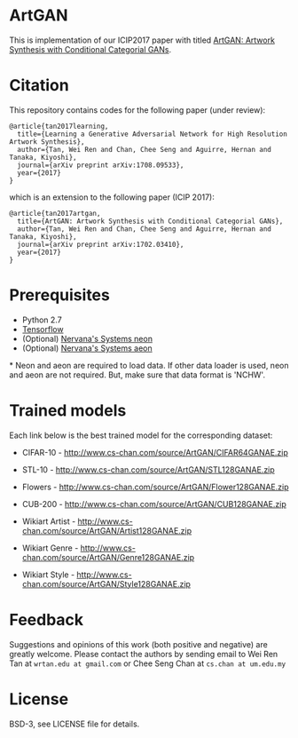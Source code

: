 # ArtGAN

This is implementation of our ICIP2017 paper with titled [ArtGAN: Artwork Synthesis with Conditional Categorial GANs](https://arxiv.org/abs/1702.03410).

# Citation
This repository contains codes for the following paper (under review):

```
@article{tan2017learning,
  title={Learning a Generative Adversarial Network for High Resolution Artwork Synthesis},
  author={Tan, Wei Ren and Chan, Chee Seng and Aguirre, Hernan and Tanaka, Kiyoshi},
  journal={arXiv preprint arXiv:1708.09533},
  year={2017}
}
```
which is an extension to the following paper (ICIP 2017): 
```
@article{tan2017artgan,
  title={ArtGAN: Artwork Synthesis with Conditional Categorial GANs},
  author={Tan, Wei Ren and Chan, Chee Seng and Aguirre, Hernan and Tanaka, Kiyoshi},
  journal={arXiv preprint arXiv:1702.03410},
  year={2017}
}
```

# Prerequisites
- Python 2.7
- [Tensorflow](https://github.com/tensorflow/tensorflow.git)
- (Optional) [Nervana's Systems neon](https://github.com/NervanaSystems/neon.git)
- (Optional) [Nervana's Systems aeon](https://github.com/NervanaSystems/aeon.git)

\* Neon and aeon are required to load data. If other data loader is used, neon and aeon are not required. But, make sure that data format is 'NCHW'.

# Trained models

Each link below is the best trained model for the corresponding dataset:

- CIFAR-10 - http://www.cs-chan.com/source/ArtGAN/CIFAR64GANAE.zip

- STL-10 - http://www.cs-chan.com/source/ArtGAN/STL128GANAE.zip

- Flowers - http://www.cs-chan.com/source/ArtGAN/Flower128GANAE.zip

- CUB-200 - http://www.cs-chan.com/source/ArtGAN/CUB128GANAE.zip

- Wikiart Artist - http://www.cs-chan.com/source/ArtGAN/Artist128GANAE.zip

- Wikiart Genre - http://www.cs-chan.com/source/ArtGAN/Genre128GANAE.zip

- Wikiart Style - http://www.cs-chan.com/source/ArtGAN/Style128GANAE.zip

# Feedback
Suggestions and opinions of this work (both positive and negative) are greatly welcome. Please contact the authors by sending email to Wei Ren Tan at `wrtan.edu at gmail.com` or Chee Seng Chan at `cs.chan at um.edu.my`

# License
BSD-3, see LICENSE file for details.
